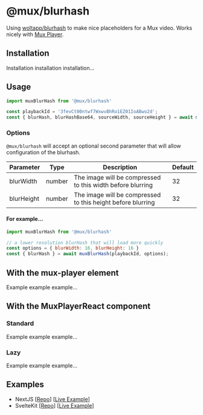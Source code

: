 # @mux/blurhash
Using [woltapp/blurhash](https://github.com/woltapp/blurhash) to make nice placeholders for a Mux video. Works nicely with [Mux Player](https://docs.mux.com/guides/video/mux-player).


## Installation
Installation installation installation...

## Usage
```js
import muxBlurHash from '@mux/blurhash'

const playbackId = '3fevCt00ntwf7WxwvBhRo1EZ01IoABwo2d';
const { blurHash, blurHashBase64, sourceWidth, sourceHeight } = await muxBlurHash(playbackId);
```

### Options
`@mux/blurhash` will accept an optional second parameter that will allow configuration of the blurhash. 

| Parameter | Type | Description | Default |
|---|---|---|---|
| blurWidth | number | The image will be compressed to this width before blurring | 32 |
| blurHeight | number | The image will be compressed to this height before blurring | 32 |

#### For example...
```js
import muxBlurHash from '@mux/blurhash'

// a lower resolution blurHash that will load more quickly
const options = { blurWidth: 16, blurHeight: 16 }
const { blurHash } = await muxBlurHash(playbackId, options);
```


## With the mux-player element
Example example example...

## With the MuxPlayerReact component
### Standard
Example example example...

### Lazy
Example example example...

## Examples
- NextJS [[Repo](./examples/nextjs)] [[Live Example](https://mux-blurhash-react.vercel.app)]
- SvelteKit [[Repo](./examples/sveltekit)] [[Live Example](https://mux-blurhash-svelte.vercel.app)]
